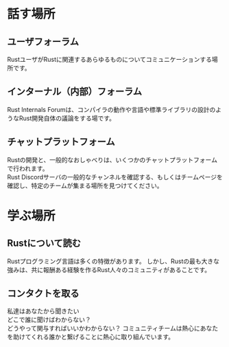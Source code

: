 # 話す場所
## ユーザフォーラム
RustユーザがRustに関連するあらゆるものについてコミュニケーションする場所です。  

## インターナル（内部）フォーラム
Rust Internals Forumは、コンパイラの動作や言語や標準ライブラリの設計のようなRust開発自体の議論をする場です。  

## チャットプラットフォーム
Rustの開発と、一般的なおしゃべりは、いくつかのチャットプラットフォームで行われます。  
Rust Discordサーバの一般的なチャンネルを確認する、もしくはチームページを確認し、特定のチームが集まる場所を見つけてください。

# 学ぶ場所
## Rustについて読む
Rustプログラミング言語は多くの特徴があります。
しかし、Rustの最も大きな強みは、共に報酬ある経験を作るRust人々のコミュニティがあることです。

## コンタクトを取る
私達はあなたから聞きたい  
どこで誰に聞けばわからない？  
どうやって関与すればいいかわからない？
コミュニティチームは熱心にあなたを助けてくれる誰かと繋げることに熱心に取り組んでいます。